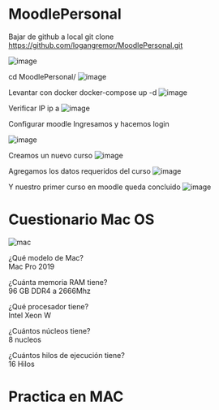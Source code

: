 # MoodlePersonal
Bajar de github a local git clone https://github.com/logangremor/MoodlePersonal.git

![image](https://github.com/logangremor/MoodlePersonal/assets/151951917/ee716071-979b-4250-9689-8bf7fecf6890)

cd MoodlePersonal/
![image](https://github.com/logangremor/MoodlePersonal/assets/151951917/1f5c2f37-ef4f-4edf-bbd9-464cca87a79f)

Levantar con docker docker-compose up -d
![image](https://github.com/logangremor/MoodlePersonal/assets/151951917/06848bb3-1fd8-4e2f-8b94-f698a6e1e6ee)

Verificar IP ip a
![image](https://github.com/logangremor/MoodlePersonal/assets/151951917/6335066b-cd95-4f09-9278-1d5bebccb1fb)

Configurar moodle
Ingresamos y hacemos login

![image](https://github.com/logangremor/MoodlePersonal/assets/151951917/b5441a8d-3548-4d4d-a28e-807cacc5f1e7)

Creamos un nuevo curso
![image](https://github.com/logangremor/MoodlePersonal/assets/151951917/16c5a544-1905-4336-ae68-0aa05bd236b7)

Agregamos los datos requeridos del curso
![image](https://github.com/logangremor/MoodlePersonal/assets/151951917/cf189625-85ce-4eda-ab81-6dfa655df5ac)

Y nuestro primer curso en moodle queda concluido
![image](https://github.com/logangremor/MoodlePersonal/assets/151951917/e32e5ef5-fa16-4394-81f6-1ea4625b758d)

# Cuestionario Mac OS
![mac](https://github.com/logangremor/MoodlePersonal/assets/151951917/908833f4-1cc7-41cb-aed4-5bce3c7f6ac6)

¿Qué modelo de Mac?<br>
Mac Pro 2019

¿Cuánta memoria RAM tiene?<br>
96 GB DDR4 a 2666Mhz

¿Qué procesador tiene?<br>
Intel Xeon W

¿Cuántos núcleos tiene?<br>
8 nucleos

¿Cuántos hilos de ejecución tiene?<br>
16 Hilos

# Practica en MAC
